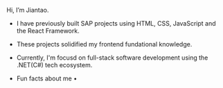 Hi, I’m Jiantao.
- I have previously built SAP projects using HTML, CSS, JavaScript and the React Framework.
- These projects solidified my frontend fundational knowledge.
- Currently, I'm focusd on full-stack software development using the .NET(C#) tech ecosystem. 

- Fun facts about me
• 

<!---
katereverie/katereverie is a ✨ special ✨ repository because its `README.md` (this file) appears on your GitHub profile.
You can click the Preview link to take a look at your changes.
--->
